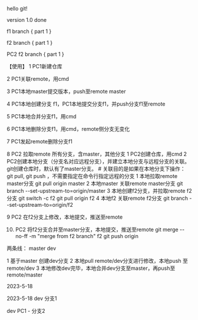 hello git!

version 1.0 done

f1 branch {
    part 1
}

f2 branch {
    part 1
}

PC2 f2 branch {
    part 1
}

【使用】
1 PC1新建仓库

2 PC1关联remote，用cmd

3 PC1本地master提交版本，push至remote master

4 PC1本地创建分支 f1，PC1本地提交分支f1，并push分支f1至remote

5 PC1本地合并分支f1，用cmd

6 PC1本地删除分支f1，用cmd，remote侧分支无变化

7 PC1发起remote删除分支f1


8 PC2 拉取remote 所有分支，含master，其他分支
  1 PC2创建仓库，用cmd
  2 PC2创建本地分支（分支名对应远程分支），并建立本地分支与远程分支的关联。git创建仓库时，默认有了master分支。
    # 关联目的是如果在本地分支下操作： git pull, git push ，不需要指定在命令行指定远程的分支
    1 本地拉取remote master分支
      git pull origin master
    2 本地master 关联remote master分支
      git branch --set-upstream-to=origin/master
    3 本地创建f2分支，并拉取remote f2分支
      git switch -c f2
      git pull origin f2
    4 本地f2 关联remote f2分支
      git branch --set-upstream-to=origin/f2
    
9 PC2 在f2分支上修改，本地提交，推送至remote

10. PC2 将f2分支合并至master分支，本地提交，推送至remote
    git merge --no-ff -m "merge from f2 branch" f2
    git push origin


两条线：
master
dev


1 基于master 创建dev分支
2 本地pull remote/dev分支进行修改，本地push 至remote/dev
3 本地修改dev完毕，本地合并dev分支至master，再push至remote/master

2023-5-18

2023-5-18 dev 分支1

dev PC1 - 分支2